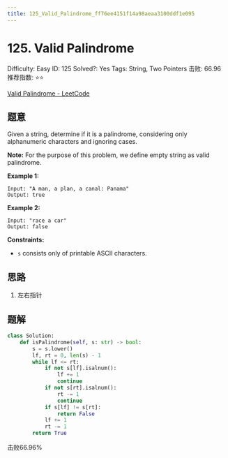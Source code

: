 ```yaml
---
title: 125_Valid_Palindrome_ff76ee4151f14a98aeaa3100ddf1e095
---
```


# 125. Valid Palindrome

Difficulty: Easy
ID: 125
Solved?: Yes
Tags: String, Two Pointers
击败: 66.96
推荐指数: ⭐⭐

[Valid Palindrome - LeetCode](https://leetcode.com/problems/valid-palindrome/)

## 题意

Given a string, determine if it is a palindrome, considering only alphanumeric characters and ignoring cases.

**Note:** For the purpose of this problem, we define empty string as valid palindrome.

**Example 1:**

```
Input: "A man, a plan, a canal: Panama"
Output: true

```

**Example 2:**

```
Input: "race a car"
Output: false

```

**Constraints:**

- `s` consists only of printable ASCII characters.

## 思路

1. 左右指针

## 题解

```python
class Solution:
    def isPalindrome(self, s: str) -> bool:
        s = s.lower()
        lf, rt = 0, len(s) - 1
        while lf <= rt:
            if not s[lf].isalnum():
                lf += 1
                continue
            if not s[rt].isalnum():
                rt -= 1
                continue
            if s[lf] != s[rt]:
                return False
            lf += 1
            rt -= 1
        return True
```

击败66.96%